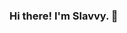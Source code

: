 ### Hi there! I'm Slavvy. 👋

<!--
**slavvy-coelho/slavvy-coelho** is a ✨ _special_ ✨ repository because its `README.md` (this file) appears on your GitHub profile.

<ul>
  <li>:zap: I love programming, data science, hiking, geography.
  <li>:school: I’m a masters graduate in Data Science.
  <li>💬 Ask me about python, pandas and anything data!
  <li>:seedling: I’m currently learning to play the ukulele. 🎸 
  <li>Connect with me on:
    <ul>
      <li>:office: <a href="https://www.linkedin.com/in/slavvy-coelho/">LinkedIn</a>
      <li>✍️ <a href="https://medium.com/@slavycoelho">Medium</a>
      <li>:email: Email: slavvycoelho25@gmail.com
    </ul>
</ul>
<br> 

[![Slavvy's github stats](https://github-readme-stats.vercel.app/api?username=slavvy-coelho&count_private=true&show_icons=true&theme=radical&hide_rank=false)](https://github.com/anuraghazra/github-readme-stats)

<br>
[![Top Langs](https://github-readme-stats.vercel.app/api/top-langs/?username=slavvy-coelho)](https://github.com/anuraghazra/github-readme-stats)

<br>
<a target="_blank" href="https://github-readme-medium-recent-article.vercel.app/medium/@slavycoelho/0"><img src="https://github-readme-medium-recent-article.vercel.app/medium/@slavycoelho/0" alt="Recent Article 0">
  
